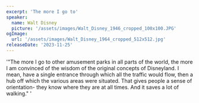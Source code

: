```yaml
---
excerpt: 'The more I go to'
speaker:
  name: Walt Disney
  picture: '/assets/images/Walt_Disney_1946_cropped_100x100.JPG'
ogImage:
  url: '/assets/images/Walt_Disney_1964_cropped_512x512.jpg'
releaseDate: '2023-11-25'
---
```


'"The more I go to other amusement parks in all parts of the world, the more I am convinced of the wisdom of the original concepts of Disneyland. I mean, have a single entrance through which all the traffic would flow, then a hub off which the various areas were situated. That gives people a sense of orientation- they know where they are at all times. And it saves a lot of walking."'
